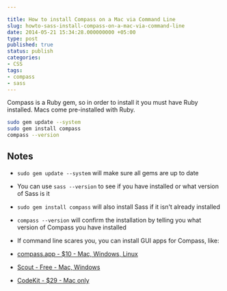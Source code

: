 ```yaml
---

title: How to install Compass on a Mac via Command Line
slug: howto-sass-install-compass-on-a-mac-via-command-line
date: 2014-05-21 15:34:28.000000000 +05:00
type: post
published: true
status: publish
categories:
- CSS
tags:
- compass
- sass
---
```


Compass is a Ruby gem, so in order to install it you must have Ruby installed. Macs come pre-installed with Ruby.

```bash
sudo gem update --system
sudo gem install compass 
compass --version
```

Notes
---

- `sudo gem update --system` will make sure all gems are up to date
- You can use `sass --version` to see if you have installed or what version of Sass is it
- `sudo gem install compass` will also install Sass if it isn't already installed
- `compass --version` will confirm the installation by telling you what version of Compass you have installed
- If command line scares you, you can install GUI apps for Compass, like: 

- [compass.app - $10 - Mac, Windows, Linux](http://compass.kkbox.com)  
- [Scout - Free - Mac, Windows](http://mhs.github.io/scout-app/)  
- [CodeKit - $29 - Mac only](https://incident57.com/codekit/)  
